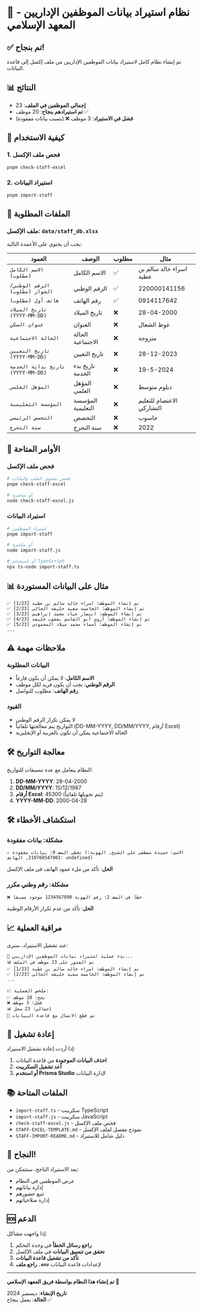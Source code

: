# 🎯 نظام استيراد بيانات الموظفين الإداريين - المعهد الإسلامي

## ✅ تم بنجاح!

تم إنشاء نظام كامل لاستيراد بيانات الموظفين الإداريين من ملف إكسل إلى قاعدة البيانات.

## 📊 النتائج

- **إجمالي الموظفين في الملف**: 23
- **تم استيرادهم بنجاح**: 20 موظف ✅
- **فشل في الاستيراد**: 3 موظف ❌ (بسبب بيانات مفقودة)

## 🚀 كيفية الاستخدام

### 1. فحص ملف الإكسل
```bash
pnpm check-staff-excel
```

### 2. استيراد البيانات
```bash
pnpm import-staff
```

## 📁 الملفات المطلوبة

### ملف الإكسل: `data/staff_db.xlsx`

يجب أن يحتوي على الأعمدة التالية:

| العمود | الوصف | مطلوب | مثال |
|---------|---------|---------|---------|
| `الاسم الكامل (مطلوب)` | الاسم الكامل | ✅ | اسراء خالد سالم بن عطية |
| `الرقم الوطني/الجواز (مطلوب)` | الرقم الوطني | ✅ | 220000141156 |
| `هاتف أول (مطلوب)` | رقم الهاتف | ✅ | 0914117642 |
| `تاريخ الميلاد (YYYY-MM-DD)` | تاريخ الميلاد | ❌ | 28-04-2000 |
| `عنوان السكن` | العنوان | ❌ | غوط الشعال |
| `الحالة الاجتماعية` | الحالة الاجتماعية | ❌ | متزوجة |
| `تاريخ التعيين (YYYY-MM-DD)` | تاريخ التعيين | ❌ | 28-12-2023 |
| `تاريخ بداية الخدمة (YYYY-MM-DD)` | تاريخ بدء الخدمة | ❌ | 19-5-2024 |
| `المؤهل العلمي` | المؤهل العلمي | ❌ | دبلوم متوسط |
| `المؤسسة التعليمية` | المؤسسة التعليمية | ❌ | الاعتصام للتعليم التشاركي |
| `التخصص الرئيسي` | التخصص | ❌ | حاسوب |
| `سنة التخرج` | سنة التخرج | ❌ | 2022 |

## 🔧 الأوامر المتاحة

### فحص ملف الإكسل
```bash
# فحص محتوى الملف والبيانات
pnpm check-staff-excel

# أو مباشرة
node check-staff-excel.js
```

### استيراد البيانات
```bash
# استيراد الموظفين
pnpm import-staff

# أو مباشرة
node import-staff.js

# أو باستخدام TypeScript
npx ts-node import-staff.ts
```

## 📊 مثال على البيانات المستوردة

```
✅ [1/23] تم إنشاء الموظف: اسراء خالد سالم بن عطية
✅ [2/23] تم إنشاء الموظف: الخامسة سعيد خليفة الجالى
✅ [3/23] تم إنشاء الموظف: انتصار عياد محمد إبراهيم
✅ [4/23] تم إنشاء الموظف: أروى أبو القاسم يعقوب خليفة
✅ [5/23] تم إنشاء الموظف: أسماء محمد ميلاد المحمودي
...
```

## ⚠️ ملاحظات مهمة

### البيانات المطلوبة
- **الاسم الكامل**: لا يمكن أن يكون فارغاً
- **الرقم الوطني**: يجب أن يكون فريد لكل موظف
- **رقم الهاتف**: مطلوب للتواصل

### القيود
- لا يمكن تكرار الرقم الوطني
- التواريخ يتم معالجتها تلقائياً (DD-MM-YYYY, DD/MM/YYYY, أرقام Excel)
- الحالة الاجتماعية يمكن أن تكون بالعربية أو الإنجليزية

## 🛠️ معالجة التواريخ

النظام يتعامل مع عدة تنسيقات للتواريخ:

1. **DD-MM-YYYY**: 28-04-2000
2. **DD/MM/YYYY**: 15/12/1987
3. **أرقام Excel**: 45300 (يتم تحويلها تلقائياً)
4. **YYYY-MM-DD**: 2000-04-28

## 🛠️ استكشاف الأخطاء

### مشكلة: بيانات مفقودة
```
⚠️ تخطي الصف 9: بيانات مفقودة (الاسم: حميدة مصطفى علي الشيخ, الهوية: 219760547902, الهاتف: undefined)
```

**الحل**: تأكد من ملء عمود الهاتف في ملف الإكسل

### مشكلة: رقم وطني مكرر
```
❌ خطأ في الصف 2: رقم الهوية 1234567890 موجود مسبقاً
```

**الحل**: تأكد من عدم تكرار الأرقام الوطنية

## 📈 مراقبة العملية

عند تشغيل الاستيراد، سترى:

```
🚀 بدء عملية استيراد بيانات الموظفين الإداريين...
📊 تم العثور على 23 موظف في الملف
✅ [1/23] تم إنشاء الموظف: اسراء خالد سالم بن عطية
✅ [2/23] تم إنشاء الموظف: الخامسة سعيد خليفة الجالى
...

📈 ملخص العملية:
✅ نجح: 20 موظف
❌ فشل: 3 موظف
📊 إجمالي: 23 سجل
🔌 تم قطع الاتصال مع قاعدة البيانات
```

## 🔄 إعادة تشغيل

إذا أردت إعادة تشغيل الاستيراد:

1. **احذف البيانات الموجودة** من قاعدة البيانات
2. **أعد تشغيل السكريبت**
3. **أو استخدم Prisma Studio** لإدارة البيانات

## 📚 الملفات المتاحة

- `import-staff.ts` - سكريبت TypeScript
- `import-staff.js` - سكريبت JavaScript
- `check-staff-excel.js` - فحص ملف الإكسل
- `STAFF-EXCEL-TEMPLATE.md` - نموذج مفصل لملف الإكسل
- `STAFF-IMPORT-README.md` - دليل شامل للاستيراد

## 🎉 النجاح!

بعد الاستيراد الناجح، ستتمكن من:
- عرض الموظفين في النظام
- إدارة بياناتهم
- تتبع حضورهم
- إدارة صلاحياتهم

## 🆘 الدعم

إذا واجهت مشاكل:

1. **راجع رسائل الخطأ** في وحدة التحكم
2. **تحقق من تنسيق البيانات** في ملف الإكسل
3. **تأكد من تشغيل قاعدة البيانات**
4. **راجع ملف `.env`** لإعدادات قاعدة البيانات

---

**تم إنشاء هذا النظام بواسطة فريق المعهد الإسلامي** 🕌

**تاريخ الإنشاء**: ديسمبر 2024  
**الحالة**: يعمل بنجاح ✅
